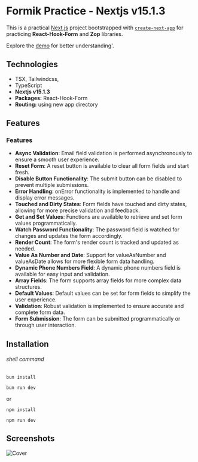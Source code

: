 # Formik Practice - Nextjs v15.1.3

This is a practical [Next.js](https://nextjs.org/) project bootstrapped with [`create-next-app`](https://github.com/vercel/next.js/tree/canary/packages/create-next-app) for practicing **React-Hook-Form** and **Zop** libraries.

Explore the [demo](https://practice-hook-form.vercel.app/) for better understanding'.

## Technologies

- TSX, Tailwindcss,
- TypeScript
- **Nextjs v15.1.3**
- **Packages:** React-Hook-Form
- **Routing:** using new app directory

## Features

### Features

- **Async Validation**: Email field validation is performed asynchronously to ensure a smooth user experience.
- **Reset Form**: A reset button is available to clear all form fields and start fresh.
- **Disable Button Functionality**: The submit button can be disabled to prevent multiple submissions.
- **Error Handling**: onError functionality is implemented to handle and display error messages.
- **Touched and Dirty States**: Form fields have touched and dirty states, allowing for more precise validation and feedback.
- **Get and Set Values**: Functions are available to retrieve and set form values programmatically.
- **Watch Password Functionality**: The password field is watched for changes and updates the form accordingly.
- **Render Count**: The form's render count is tracked and updated as needed.
- **Value As Number and Date**: Support for valueAsNumber and valueAsDate allows for more flexible form data handling.
- **Dynamic Phone Numbers Field**: A dynamic phone numbers field is available for easy input and validation.
- **Array Fields**: The form supports array fields for more complex data structures.
- **Default Values**: Default values can be set for form fields to simplify the user experience.
- **Validation**: Robust validation is implemented to ensure accurate and complete form data.
- **Form Submission**: The form can be submitted programmatically or through user interaction.

## Installation

###### shell command

```shell
bun install

bun run dev
```
or 

```shell
npm install

npm run dev
```

## Screenshots

![Cover](./public/cover.png)
